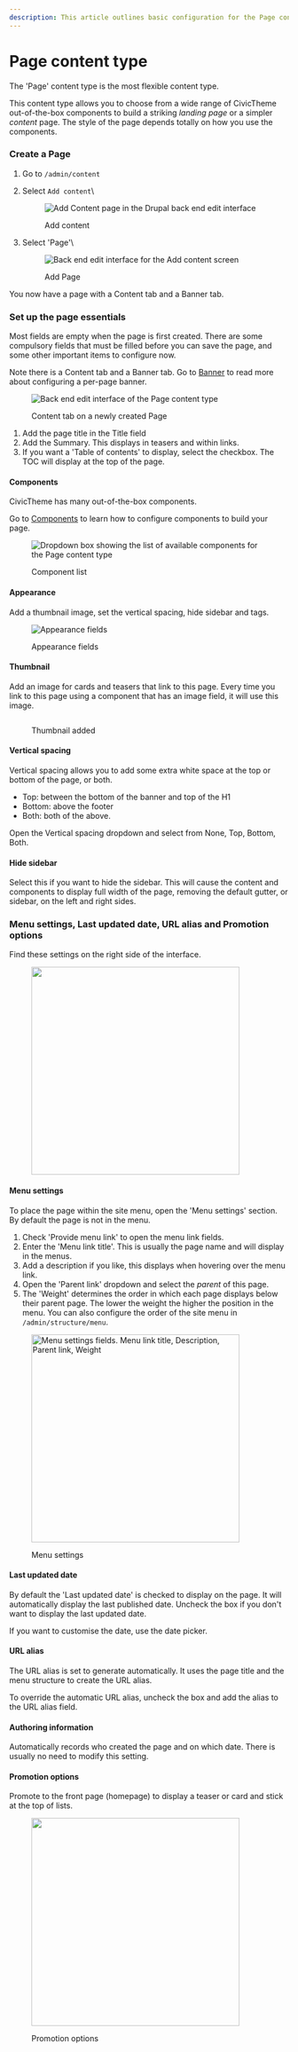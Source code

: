 ```yaml
---
description: This article outlines basic configuration for the Page content type.
---
```


# Page content type

The 'Page' content type is the most flexible content type.&#x20;

This content type allows you to choose from a wide range of CivicTheme out-of-the-box components to build a striking _landing page_ or a simpler _content_ page. The style of the page depends totally on how you use the components.

### Create a Page

1. Go to `/admin/content`
2.  Select `Add content`\


    <figure><img src="../../../.gitbook/assets/image (7).png" alt="Add Content page in the Drupal back end edit interface "><figcaption><p>Add content</p></figcaption></figure>
3.  Select 'Page'\


    <figure><img src="../../../.gitbook/assets/image (5) (1).png" alt="Back end edit interface for the Add content screen"><figcaption><p>Add Page</p></figcaption></figure>



You now have a page with a Content tab and a Banner tab.

### Set up the page essentials

Most fields are empty when the page is first created. There are some compulsory fields that must be filled before you can save the page, and some other important items to configure now.

Note there is a Content tab and a Banner tab. Go to [Banner](configure-the-banner.md) to read more about configuring a per-page banner.

<figure><img src="../../../.gitbook/assets/page-1.png" alt="Back end edit interface of the Page content type"><figcaption><p>Content tab on a newly created Page</p></figcaption></figure>

1. Add the page title in the Title field
2. Add the Summary. This displays in teasers and within links.&#x20;
3. If you want a 'Table of contents' to display, select the checkbox. The TOC will display at the top of the page.

#### Components

CivicTheme has many out-of-the-box components.&#x20;

Go to [Components](../../components/) to learn how to configure components to build your page.

<figure><img src="../../../.gitbook/assets/components.png" alt="Dropdown box showing the list of available components for the Page content type"><figcaption><p>Component list</p></figcaption></figure>

#### Appearance

Add a thumbnail image, set the vertical spacing, hide sidebar and tags.

<figure><img src="../../../.gitbook/assets/appearance.png" alt="Appearance fields "><figcaption><p>Appearance fields</p></figcaption></figure>

#### **Thumbnail**

Add an image for cards and teasers that link to this page. Every time you link to this page using a component that has an image field, it will use this image.

<figure><img src="../../../.gitbook/assets/thumbnail (1).png" alt=""><figcaption><p>Thumbnail added</p></figcaption></figure>

#### **Vertical spacing**

Vertical spacing allows you to add some extra white space at the top or bottom of the page, or both.

* Top: between the bottom of the banner and top of the H1
* Bottom: above the footer
* Both: both of the above.

Open the Vertical spacing dropdown and select from None, Top, Bottom, Both.

#### **Hide sidebar**

Select this if you want to hide the sidebar. This will cause the content and components to display full width of the page, removing the default gutter, or sidebar, on the left and right sides.

### Menu settings, Last updated date, URL alias and Promotion options

Find these settings on the right side of the interface.

<div align="left">

<figure><img src="../../../.gitbook/assets/right-side.png" alt="" width="375"><figcaption></figcaption></figure>

</div>

#### Menu settings

To place the page within the site menu, open the 'Menu settings' section. By default the page is not in the menu.

1. Check 'Provide menu link' to open the menu link fields.&#x20;
2. Enter the 'Menu link title'. This is usually the page name and will display in the menus.&#x20;
3. Add a description if you like, this displays when hovering over the menu link.
4. Open the 'Parent link' dropdown and select the _parent_ of this page.&#x20;
5. The 'Weight' determines the order in which each page displays below their parent page. The lower the weight the higher the position in the menu. You can also configure the order of the site menu in `/admin/structure/menu`.

<div align="left">

<figure><img src="../../../.gitbook/assets/menu-settings.png" alt="Menu settings fields. Menu link title, Description, Parent link, Weight" width="375"><figcaption><p>Menu settings</p></figcaption></figure>

</div>

#### Last updated date

By default the 'Last updated date' is checked to display on the page. It will automatically display the last published date. Uncheck the box if you don't want to display the last updated date.

If you want to customise the date, use the date picker.

#### URL alias

The URL alias is set to generate automatically. It uses the page title and the menu structure to create the URL alias.

To override the automatic URL alias, uncheck the box and add the alias to the URL alias field.

#### Authoring information

Automatically records who created the page and on which date. There is usually no need to modify this setting.

#### Promotion options

Promote to the front page (homepage) to display a teaser or card and stick at the top of lists.&#x20;

<div align="left">

<figure><img src="../../../.gitbook/assets/promotion-options.png" alt="" width="375"><figcaption><p>Promotion options</p></figcaption></figure>

</div>





